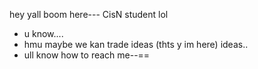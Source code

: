 hey yall boom here---
CisN student lol
- u know....
- hmu maybe we kan trade ideas (thts y im here) ideas..
- ull know how to reach me--==

<!---
Boomsmurf/Boomsmurf is a ✨ special ✨ repository because its `README.md` (this file) appears on your GitHub profile.
You can click the Preview link to take a look at your changes.
--->
